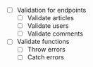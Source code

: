 * [ ] Validation for endpoints
  * [ ] Validate articles
  * [ ] Validate users
  * [ ] Validate comments
* [ ] Validate functions
  * [ ] Throw errors
  * [ ] Catch errors
